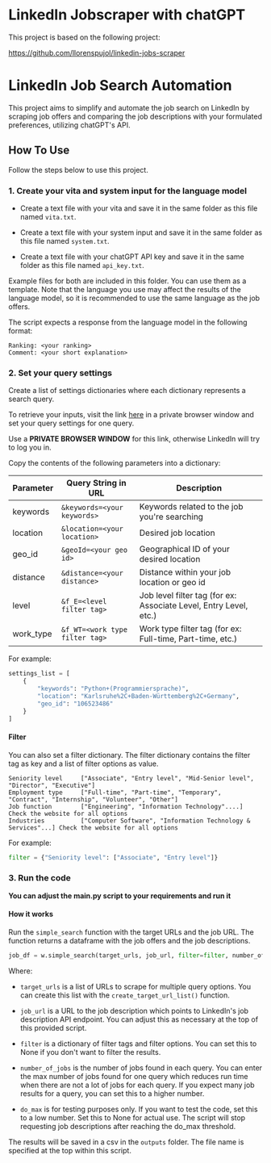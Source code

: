 # LinkedIn Jobscraper with chatGPT

This project is based on the following project: 

https://github.com/llorenspujol/linkedin-jobs-scraper


# LinkedIn Job Search Automation

This project aims to simplify and automate the job search on LinkedIn by scraping job offers and comparing the job descriptions with your formulated preferences, utilizing chatGPT's API.

## How To Use 

Follow the steps below to use this project.

### 1. Create your vita and system input for the language model


- Create a text file with your vita and save it in the same folder as this file named `vita.txt`.

- Create a text file with your system input and save it in the same folder as this file named `system.txt`.

- Create a text file with your chatGPT API key and save it in the same folder as this file named `api_key.txt`.

Example files for both are included in this folder. You can use them as a template. Note that the language you use may affect the results of the language model, so it is recommended to use the same language as the job offers. 

The script expects a response from the language model in the following format: 

```
Ranking: <your ranking> 
Comment: <your short explanation>
```

### 2. Set your query settings

Create a list of settings dictionaries where each dictionary represents a search query.

To retrieve your inputs, visit the link [here](https://www.linkedin.com/jobs/search/?currentJobId=3272687552&f_WT=2&refresh=true&ref=nubela.co) in a private browser window and set your query settings for one query.

Use a **PRIVATE BROWSER WINDOW** for this link, otherwise LinkedIn will try to log you in.

Copy the contents of the following parameters into a dictionary:


| Parameter | Query String in URL| Description |
| --- | --- | --- |
| keywords | `&keywords=<your keywords>` | Keywords related to the job you're searching |
| location | `&location=<your location>` | Desired job location |
| geo_id | `&geoId=<your geo id>` | Geographical ID of your desired location |
| distance | `&distance=<your distance>` | Distance within your job location or geo id |
| level | `&f_E=<level filter tag>` | Job level filter tag (for ex: Associate Level, Entry Level, etc.) |
| work_type | `&f_WT=<work type filter tag>` | Work type filter tag (for ex: Full-time, Part-time, etc.) |


For example:

```python
settings_list = [
    {
        "keywords": "Python+(Programmiersprache)", 
        "location": "Karlsruhe%2C+Baden-Württemberg%2C+Germany", 
        "geo_id": "106523486"
    }
]
```

#### Filter
You can also set a filter dictionary. The filter dictionary contains the filter tag as key and a list of filter options as value.
```
Seniority level     ["Associate", "Entry level", "Mid-Senior level", "Director", "Executive"]
Employment type     ["Full-time", "Part-time", "Temporary", "Contract", "Internship", "Volunteer", "Other"]
Job function        ["Engineering", "Information Technology"....] Check the website for all options
Industries          ["Computer Software", "Information Technology & Services"...] Check the website for all options
```

For example: 

```python
filter = {"Seniority level": ["Associate", "Entry level"]}
```

### 3. Run the code

**You can adjust the main.py script to your requirements and run it**

#### How it works

Run the `simple_search` function with the target URLs and the job URL. The function returns a dataframe with the job offers and the job descriptions.

```python
job_df = w.simple_search(target_urls, job_url, filter=filter, number_of_jobs=100, do_max=None)
```

Where:

- `target_urls` is a list of URLs to scrape for multiple query options. You can create this list with the `create_target_url_list()` function.

- `job_url` is a URL to the job description which points to LinkedIn's job description API endpoint. You can adjust this as necessary at the top of this provided script.

- `filter` is a dictionary of filter tags and filter options. You can set this to None if you don't want to filter the results.

- `number_of_jobs` is the number of jobs found in each query. You can enter the max number of jobs found for one query which reduces run time when there are not a lot of jobs for each query. If you expect many job results for a query, you can set this to a higher number.

- `do_max` is for testing purposes only. If you want to test the code, set this to a low number. Set this to None for actual use. The script will stop requesting job descriptions after reaching the do_max threshold.

The results will be saved in a csv in the `outputs` folder. The file name is specified at the top within this script.

